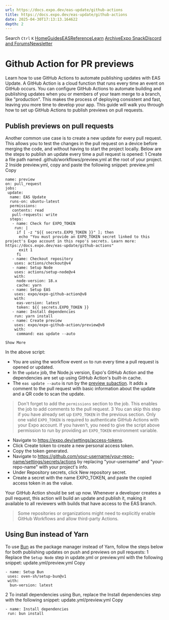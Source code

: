 ```yaml
---
url: https://docs.expo.dev/eas-update/github-actions
title: https://docs.expo.dev/eas-update/github-actions
date: 2025-04-30T17:13:13.164622
depth: 2
---
```


Search
`Ctrl` `K`
[Home](https://docs.expo.dev/)[Guides](https://docs.expo.dev/guides/overview)[EAS](https://docs.expo.dev/eas)[Reference](https://docs.expo.dev/versions/latest)[Learn](https://docs.expo.dev/tutorial/overview)
[Archive](https://docs.expo.dev/archive)[Expo Snack](https://snack.expo.dev)[Discord and Forums](https://chat.expo.dev)[Newsletter](https://expo.dev/mailing-list/signup)
# Github Action for PR previews
Learn how to use GitHub Actions to automate publishing updates with EAS Update.
A GitHub Action is a cloud function that runs every time an event on GitHub occurs. You can configure GitHub Actions to automate building and publishing updates when you or members of your team merge to a branch, like "production". This makes the process of deploying consistent and fast, leaving you more time to develop your app.
This guide will walk you through how to set up GitHub Actions to publish previews on pull requests.
## Publish previews on pull requests
Another common use case is to create a new update for every pull request. This allows you to test the changes in the pull request on a device before merging the code, and without having to start the project locally. Below are the steps to publish an update every time a pull request is opened:
1
Create a file path named .github/workflows/preview.yml at the root of your project.
2
Inside preview.yml, copy and paste the following snippet:
preview.yml
Copy
```
name: preview
on: pull_request
jobs:
 update:
  name: EAS Update
  runs-on: ubuntu-latest
  permissions:
   contents: read
   pull-requests: write
  steps:
   - name: Check for EXPO_TOKEN
    run: |
     if [ -z "${{ secrets.EXPO_TOKEN }}" ]; then
      echo "You must provide an EXPO_TOKEN secret linked to this project's Expo account in this repo's secrets. Learn more: https://docs.expo.dev/eas-update/github-actions"
      exit 1
     fi
   - name: Checkout repository
    uses: actions/checkout@v4
   - name: Setup Node
    uses: actions/setup-node@v4
    with:
     node-version: 18.x
     cache: yarn
   - name: Setup EAS
    uses: expo/expo-github-action@v8
    with:
     eas-version: latest
     token: ${{ secrets.EXPO_TOKEN }}
   - name: Install dependencies
    run: yarn install
   - name: Create preview
    uses: expo/expo-github-action/preview@v8
    with:
     command: eas update --auto

Show More

```

In the above script:
  * You are using the workflow event `on` to run every time a pull request is opened or updated.
  * In the `update` job, the Node.js version, Expo's GitHub Action and the dependencies are set up using GitHub Action's built-in cache.
  * The `eas update --auto` is run by the [preview subaction](https://github.com/expo/expo-github-action/tree/main/preview#readme). It adds a comment to the pull request with basic information about the update and a QR code to scan the update.


> Don't forget to add the `permissions` section to the job. This enables the job to add comments to the pull request.
3
You can skip this step if you have already set up `EXPO_TOKEN` in the previous section. Only one valid `EXPO_TOKEN` is required to authenticate GitHub Actions with your Expo account.
If you haven't, you need to give the script above permission to run by providing an `EXPO_TOKEN` environment variable.
  * Navigate to <https://expo.dev/settings/access-tokens>.
  * Click Create token to create a new personal access token.
  * Copy the token generated.
  * Navigate to <https://github.com/your-username/your-repo-name/settings/secrets/actions> by replacing "your-username" and "your-repo-name" with your project's info.
  * Under Repository secrets, click New repository secret.
  * Create a secret with the name EXPO_TOKEN, and paste the copied access token in as the value.


Your GitHub Action should be set up now. Whenever a developer creates a pull request, this action will build an update and publish it, making it available to all reviewers with builds that have access to the EAS branch.
> Some repositories or organizations might need to explicitly enable GitHub Workflows and allow third-party Actions.
## Using Bun instead of Yarn
To use [Bun](https://docs.expo.dev/guides/using-bun) as the package manager instead of Yarn, follow the steps below for both publishing updates on push and previews on pull requests:
1
Replace the `Setup Node` step in update.yml or preview.yml with the following snippet:
update.yml/preview.yml
Copy
```
- name: Setup Bun
 uses: oven-sh/setup-bun@v1
 with:
  bun-version: latest

```

2
To install dependencies using Bun, replace the Install dependencies step with the following snippet:
update.yml/preview.yml
Copy
```
- name: Install dependencies
 run: bun install

```


